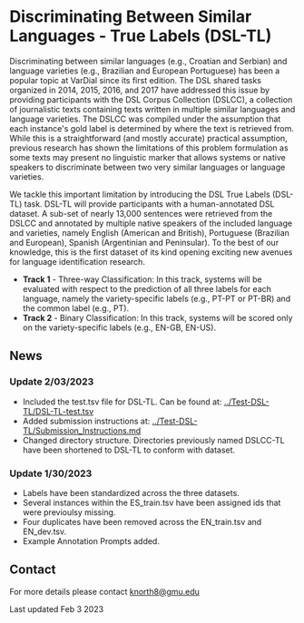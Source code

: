<h1>Discriminating Between Similar Languages - True Labels (DSL-TL)</h1>

Discriminating between similar languages (e.g., Croatian and Serbian) and language varieties (e.g., Brazilian and European Portuguese) has been a popular topic at VarDial since its first edition. The DSL shared tasks organized in 2014, 2015, 2016, and 2017 have addressed this issue by providing participants with the DSL Corpus Collection (DSLCC), a collection of journalistic texts containing texts written in multiple similar languages and language varieties. The DSLCC was compiled under the assumption that each instance's gold label is determined by where the text is retrieved from. While this is a straightforward (and mostly accurate) practical assumption, previous research has shown the limitations of this problem formulation as some texts may present no linguistic marker that allows systems or native speakers to discriminate between two very similar languages or language varieties.

We tackle this important limitation by introducing the DSL True Labels (DSL-TL) task. DSL-TL will provide participants with a human-annotated DSL dataset. A sub-set of nearly 13,000 sentences were retrieved from the DSLCC and annotated by multiple native speakers of the included language and varieties, namely English (American and British), Portuguese (Brazilian and European), Spanish (Argentinian and Peninsular). To the best of our knowledge, this is the first dataset of its kind opening exciting new avenues for language identification research.

<ul>
  <li><b>Track 1</b> - Three-way Classification: In this track, systems will be evaluated with respect to the prediction of all three labels for each language, namely the variety-specific labels (e.g., PT-PT or PT-BR) and the common label (e.g., PT).</li>
  <li><b>Track 2</b> - Binary Classification: In this track, systems will be scored only on the variety-specific labels (e.g., EN-GB, EN-US).</li>
</ul>

<h2>News</h2>

<h3>Update 2/03/2023 </h3>

<ul>
  <li>Included the test.tsv file for DSL-TL. Can be found at: <a href="https://gitfront.io/r/user-8615904/RrdNouqLYf3k/DSL-TL/blob/DSL-TL-Corpus/Test-DSL-TL/DSL-TL-test.tsv">../Test-DSL-TL/DSL-TL-test.tsv</a></li>
  <li>Added submission instructions at: <a href="https://gitfront.io/r/user-8615904/RrdNouqLYf3k/DSL-TL/tree/DSL-TL-Corpus/Test-DSL-TL/">../Test-DSL-TL/Submission_Instructions.md</a></li>
  <li>Changed directory structure. Directories previously named DSLCC-TL have been shortened to DSL-TL to conform with dataset.</li>
</ul>

<h3>Update 1/30/2023 </h3>

<ul>
  <li>Labels have been standardized across the three datasets.</li>
  <li>Several instances within the ES_train.tsv have been assigned ids that were previoulsy missing.</li>
  <li>Four duplicates have been removed across the EN_train.tsv and EN_dev.tsv.</li>
  <li>Example Annotation Prompts added.</li>
</ul>

<h2>Contact</h2>

For more details please contact knorth8@gmu.edu

Last updated Feb 3 2023
